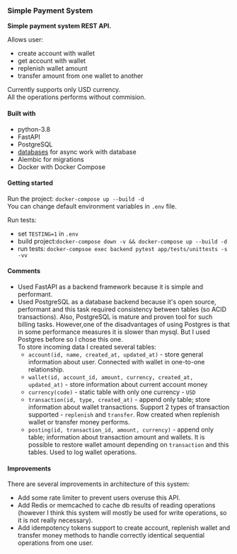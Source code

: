 ### Simple Payment System

**Simple payment system REST API.**  

Allows user:
- create account with wallet
- get account with wallet
- replenish wallet amount
- transfer amount from one wallet to another

Currently supports only USD currency.  
All the operations performs without commision.

#### Built with

- python-3.8
- FastAPI
- PostgreSQL
- [databases](https://github.com/encode/databases) for async work with database
- Alembic for migrations
- Docker with Docker Compose

#### Getting started

Run the project: `docker-compose up --build -d`  
You can change default environment variables in `.env` file.

Run tests:

- set `TESTING=1` in `.env`
- build project:`docker-compose down -v && docker-compose up --build -d`
- run tests: `docker-compsoe exec backend pytest app/tests/unittests -s -vv`

#### Comments

- Used FastAPI as a backend framework because it is simple and performant.
- Used PostgreSQL as a database backend because it's open source, performant and this task required consistency between
  tables (so ACID transactions). Also, PostgreSQL is mature and proven tool for such billing tasks. However,one of the
  disadvantages of using Postgres is that in some performance measures it is slower than mysql. But I used Postgres before so I
  chose this one.  
  To store incoming data I created several tables:
    - `account(id, name, created_at, updated_at)` - store general information about user. Connected with wallet in
      one-to-one relationship.
    - `wallet(id, account_id, amount, currency, created_at, updated_at)` - store information about current account money
    - `currency(code)` - static table with only one currency - `USD`
    - `transaction(id, type, created_at)` - append only table; store information about wallet transactions. Support 2
      types of transaction supported - `replenish` and `transfer`. Row created when replenish wallet or transfer money
      performs.
    - `posting(id, transaction_id, amount, currency)` - append only table; information about transaction amount and
      wallets. It is possible to restore wallet amount depending on `transaction` and this tables. Used to log wallet
      operations.

#### Improvements
There are several improvements in architecture of this system:

- Add some rate limiter to prevent users overuse this API.
- Add Redis or memcached to cache db results of reading operations
  (however I think this system will mostly be used for write operations, so it is not really necessary).
- Add idempotency tokens support to create account, replenish wallet and transfer money methods to handle correctly
  identical sequential operations from one user.
  
